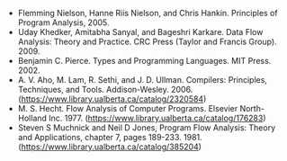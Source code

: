 - Flemming Nielson, Hanne Riis Nielson, and Chris Hankin. Principles of Program Analysis, 2005.
- Uday Khedker, Amitabha Sanyal, and Bageshri Karkare. Data Flow Analysis: Theory and Practice. CRC Press (Taylor and Francis Group). 2009.
- Benjamin C. Pierce. Types and Programming Languages. MIT Press. 2002.
- A. V. Aho, M. Lam, R. Sethi, and J. D. Ullman. Compilers: Principles, Techniques, and Tools. Addison-Wesley. 2006. (https://www.library.ualberta.ca/catalog/2320584)
- M. S. Hecht. Flow Analysis of Computer Programs. Elsevier North-Holland Inc. 1977. (https://www.library.ualberta.ca/catalog/176283)
- Steven S Muchnick and Neil D Jones, Program Flow Analysis: Theory and Applications, chapter 7, pages 189-233. 1981. (https://www.library.ualberta.ca/catalog/385204)
